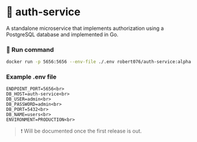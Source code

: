 # 🔐 auth-service

A standalone microservice that implements authorization using a PostgreSQL database and implemented in Go.

### 🚀 Run command

```bash
docker run -p 5656:5656 --env-file ./.env robert076/auth-service:alpha
```

### Example .env file

```
ENDPOINT_PORT=5656<br>
DB_HOST=auth-service<br>
DB_USER=admin<br>
DB_PASSWORD=admin<br>
DB_PORT=5432<br>
DB_NAME=users<br>
ENVIRONMENT=PRODUCTION<br>
```

> ❗️ Will be documented once the first release is out.
